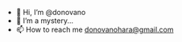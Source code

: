 - 👋 Hi, I’m @donovano
- 👀 I’m a mystery...
- 📫 How to reach me donovanohara@gmail.com

<!---
donovano/donovano is a ✨ special ✨ repository because its `README.md` (this file) appears on your GitHub profile.
You can click the Preview link to take a look at your changes.
--->
